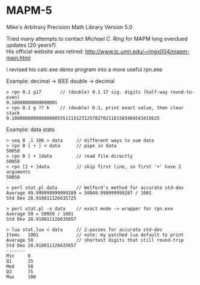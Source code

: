 # MAPM-5
Mike's Arbitrary Precision Math Library Version 5.0  

Tried many attempts to contact *Michael C. Ring* for MAPM long overdued updates (20 years?)  
His official website was retired: http://www.tc.umn.edu/~ringx004/mapm-main.html  
  
I revised his calc.exe demo program into a more useful rpn.exe  
  
Example: decimal -> IEEE double -> decimal  
```
> rpn 0.1 g17       // (double) 0.1 17 sig. digits (half-way round-to-even)  
0.10000000000000001  
> rpn 0.1 g ?? k    // (double) 0.1, print exact value, then clear stack
0.1000000000000000055511151231257827021181583404541015625  
``` 
Example: data stats
```
> seq 0 .1 100 > data     // different ways to sum data
> rpn 0 [ + ] < data      // pipe in data  
50050  
> rpn 0 [ + ]data         // read file directly  
50050  
> rpn [1 + ]data          // skip first line, so first '+' have 2 arguments  
50050  
  
> perl stat.pl data       // Welford's method for accurate std-dev  
Average 49.999999999999289 = 50049.999999999287 / 1001  
Std Dev 28.910811126635725  

> perl stat.pl -x data    // exact mode -> wrapper for rpn.exe  
Average 50 = 50050 / 1001  
Std Dev 28.910811126635657  

> lua stat.lua < data     // 2-passes for accurate std-dev
Items   1001              // note: my patched lua default to print  
Average 50                // shortest digits that still round-trip
Std Dev 28.910811126635657  
-------  
Min     0  
Q1      25  
Med     50  
Q3      75  
Max     100  
```
